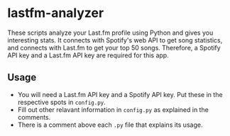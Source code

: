 # lastfm-analyzer
These scripts analyze your Last.fm profile using Python and gives you interesting stats. It connects with Spotify's web API to get song statistics, and connects with Last.fm to get your top 50 songs. Therefore, a Spotify API key and a Last.fm API key are required for this app.

## Usage
* You will need a Last.fm API key and a Spotify API key. Put these in the respective spots in `config.py`.
* Fill out other relavant information in `config.py` as explained in the comments.
* There is a comment above each `.py` file that explains its usage.
